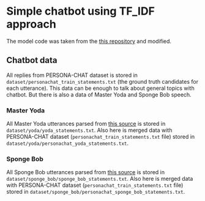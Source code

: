 # Simple chatbot using TF_IDF approach
The model code was taken from the [this repository](https://github.com/parulnith/Building-a-Simple-Chatbot-in-Python-using-NLTK) and modified.

## Chatbot data
All replies from PERSONA-CHAT dataset is stored in `dataset/personachat_train_statements.txt` (the ground truth candidates for each utterance). This data can be enough to talk about general topics with chatbot. But there is also a data of Master Yoda and Sponge Bob speech.  

### Master Yoda
All Master Yoda utterances parsed from [this source](https://www.kaggle.com/datasets/stefanocoretta/yoda-speech-corpus) is stored in `dataset/yoda/yoda_statements.txt`. Also here is merged data with PERSONA-CHAT dataset (`personachat_train_statements.txt` file) stored in `dataset/yoda/personachat_yoda_statements.txt`.

### Sponge Bob
All Sponge Bob utterances parsed from [this source](https://www.kaggle.com/datasets/mikhailgaerlan/spongebob-squarepants-completed-transcripts) is stored in `dataset/sponge_bob/sponge_bob_statements.txt`. Also here is merged data with PERSONA-CHAT dataset (`personachat_train_statements.txt` file) stored in `dataset/sponge_bob/personachat_sponge_bob_statements.txt`.
